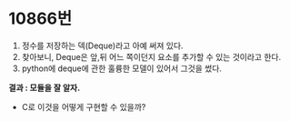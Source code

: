 # 10866번
1. 정수를 저장하는 덱(Deque)라고 아예 써져 있다.
2. 찾아보니, Deque은 앞,뒤 어느 쪽이던지 요소를 추가할 수 있는 것이라고 한다.
3. python에 deque에 관한 훌륭한 모델이 있어서 그것을 썼다.

**결과 : 모듈을 잘 알자.**

* C로 이것을 어떻게 구현할 수 있을까?